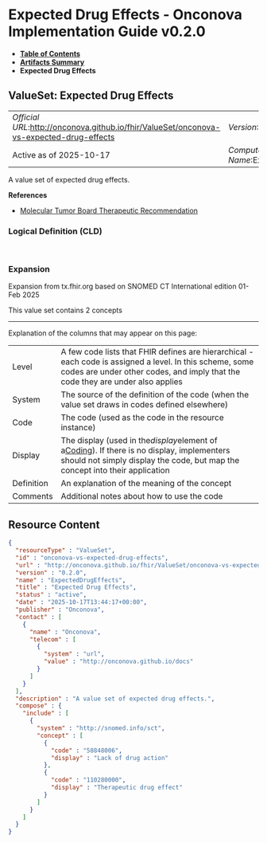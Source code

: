 # Expected Drug Effects - Onconova Implementation Guide v0.2.0

* [**Table of Contents**](toc.md)
* [**Artifacts Summary**](artifacts.md)
* **Expected Drug Effects**

## ValueSet: Expected Drug Effects 

| | |
| :--- | :--- |
| *Official URL*:http://onconova.github.io/fhir/ValueSet/onconova-vs-expected-drug-effects | *Version*:0.2.0 |
| Active as of 2025-10-17 | *Computable Name*:ExpectedDrugEffects |

 
A value set of expected drug effects. 

 **References** 

* [Molecular Tumor Board Therapeutic Recommendation](StructureDefinition-onconova-ext-molecular-tumor-board-therapeutic-recommendation.md)

### Logical Definition (CLD)

 

### Expansion

Expansion from tx.fhir.org based on SNOMED CT International edition 01-Feb 2025

This value set contains 2 concepts

-------

 Explanation of the columns that may appear on this page: 

| | |
| :--- | :--- |
| Level | A few code lists that FHIR defines are hierarchical - each code is assigned a level. In this scheme, some codes are under other codes, and imply that the code they are under also applies |
| System | The source of the definition of the code (when the value set draws in codes defined elsewhere) |
| Code | The code (used as the code in the resource instance) |
| Display | The display (used in the*display*element of a[Coding](http://hl7.org/fhir/R4/datatypes.html#Coding)). If there is no display, implementers should not simply display the code, but map the concept into their application |
| Definition | An explanation of the meaning of the concept |
| Comments | Additional notes about how to use the code |



## Resource Content

```json
{
  "resourceType" : "ValueSet",
  "id" : "onconova-vs-expected-drug-effects",
  "url" : "http://onconova.github.io/fhir/ValueSet/onconova-vs-expected-drug-effects",
  "version" : "0.2.0",
  "name" : "ExpectedDrugEffects",
  "title" : "Expected Drug Effects",
  "status" : "active",
  "date" : "2025-10-17T13:44:17+00:00",
  "publisher" : "Onconova",
  "contact" : [
    {
      "name" : "Onconova",
      "telecom" : [
        {
          "system" : "url",
          "value" : "http://onconova.github.io/docs"
        }
      ]
    }
  ],
  "description" : "A value set of expected drug effects.",
  "compose" : {
    "include" : [
      {
        "system" : "http://snomed.info/sct",
        "concept" : [
          {
            "code" : "58848006",
            "display" : "Lack of drug action"
          },
          {
            "code" : "110280000",
            "display" : "Therapeutic drug effect"
          }
        ]
      }
    ]
  }
}

```
